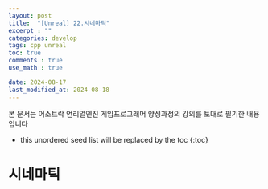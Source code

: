 ```yaml
---
layout: post
title:  "[Unreal] 22.시네마틱"
excerpt : ""
categories: develop
tags: cpp unreal
toc: true
comments : true
use_math : true

date: 2024-08-17
last_modified_at: 2024-08-18
---
```

> <span style="font-size: 80%">
본 문서는 어소트락 언리얼엔진 게임프로그래머 양성과정의 강의를 토대로 필기한 내용입니다 </span>

<!--more-->

* this unordered seed list will be replaced by the toc
{:toc}

<!-- <p align = "center">
  <img src ="https://github.com/user-attachments/assets/3b3d3969-f050-4a56-afde-3a731370edfb" width = 520>
</p> -->

# 시네마틱